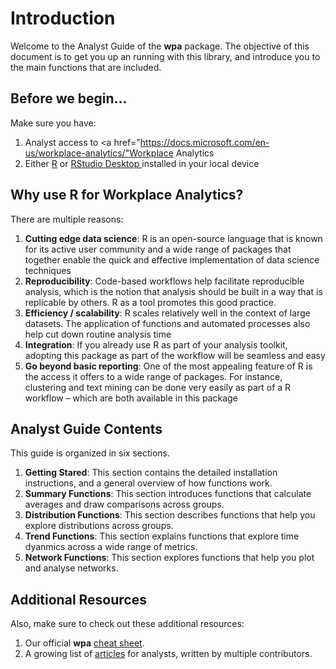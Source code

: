 # Introduction

Welcome to the Analyst Guide of the **wpa** package. The objective of this document is to get you up an running with this library, and introduce you to the main functions that are included. 

## Before we begin...

Make sure you have:
1.  Analyst access to  <a href="https://docs.microsoft.com/en-us/workplace-analytics/"Workplace Analytics</a>
2.  Either <a href="https://www.r-project.org/">R</a> or <a href="https://rstudio.com/products/rstudio/download/#download"> RStudio Desktop </a> installed in your local device

## Why use R for Workplace Analytics?

There are multiple reasons:

1. **Cutting edge data science**: R is an open-source language that is known for its active user community and a wide range of packages that together enable the quick and effective implementation of data science techniques
2. **Reproducibility**: Code-based workflows help facilitate reproducible analysis, which is the notion that analysis should be built in a way that is replicable by others. R as a tool promotes this good practice. 
3. **Efficiency / scalability**: R scales relatively well in the context of large datasets. The application of functions and automated processes also help cut down routine analysis time 
4. **Integration**: If you already use R as part of your analysis toolkit, adopting this package as part of the workflow will be seamless and easy
5. **Go beyond basic reporting**: One of the most appealing feature of R is the access it offers to a wide range of packages. For instance, clustering and text mining can be done very easily as part of a R workflow – which are both available in this package

## Analyst Guide Contents

This guide is organized in six sections. 

1. **Getting Stared**: This section contains the detailed installation instructions, and a general overview of how functions work. 
2. **Summary Functions**: This section introduces functions that calculate averages and draw comparisons across groups.
3. **Distribution Functions**: This section describes functions that help you explore distributions across groups.
4. **Trend Functions**: This section explains functions that explore time dyanmics across a wide range of metrics.
5. **Network Functions**: This section explores functions that help you plot and analyse networks.

## Additional Resources

Also, make sure to check out these additional resources: 

1. Our official **wpa** <a href="https://github.com/microsoft/wpa/blob/main/man/figures/wpa%20cheatsheet_20201116.pdf">cheat sheet</a>.
2. A growing list of <a href="https://microsoft.github.io/wpa/articles/">articles</a> for analysts, written by multiple contributors. 


